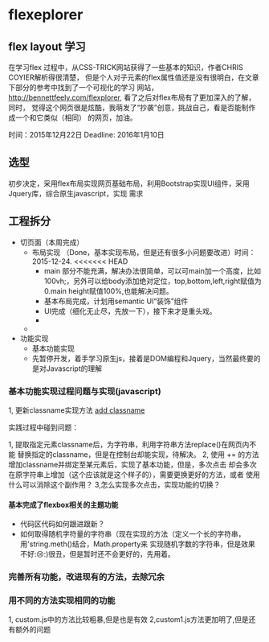 # flexeplorer

## flex layout 学习

在学习flex 过程中，从CSS-TRICK网站获得了一些基本的知识，作者CHRIS COYIER解析得很清楚，
但是个人对子元素的flex属性值还是没有很明白，在文章下部分的参考中找到了一个可视化的学习
网站，http://bennettfeely.com/flexplorer,  看了之后对flex布局有了更加深入的了解，同时，
觉得这个网页很是炫酷，我萌发了“抄袭”创意，挑战自己，看是否能制作成一个和它类似（相同）
的网页，加油。

时间：2015年12月22日
Deadline: 2016年1月10日

## 选型

初步决定，采用flex布局实现网页基础布局，利用Bootstrap实现UI组件，采用Jquery库，综合原生javascript，实现
需求

## 工程拆分
+ 切页面（本周完成）
  + 布局实现 （Done，基本实现布局，但是还有很多小问题要改进）时间：2015-12-24.
<<<<<<< HEAD
    + main 部分不能充满，解决办法很简单，可以可main加一个高度，比如100vh;，另外可以给body添加绝对定位，top,bottom,left,right赋值为0.main height赋值100%,也能解决问题。
    + 基本布局完成，计划用semantic UI“装饰”组件
    + UI完成（细化无止尽，先放一下），接下来才是重头戏。
    + 
  + 
+ 功能实现
  + 基本功能实现
  + 先暂停开发，着手学习原生js，接着是DOM编程和Jquery，当然最终要的是对Javascript的理解

### 基本功能实现过程问题与实现(javascript)
1, 更新classname实现方法
    [add classname](http://stackoverflow.com/questions/195951/change-an-elements-class-with-javascript)
    
 实践过程中碰到问题：
 
  1, 提取指定元素classname后，为字符串，利用字符串方法replace()在网页内不能
    替换指定的classname，但是在控制台却能实现，待解决。
  2, 使用 += 的方法增加classname并绑定至某元素后，实现了基本功能，但是，多次点击
    却会多次在原字符串上增加（这个应该就是这个样子的），需要更换更好的方法，或者
    使用什么可以消除这个副作用？
  3,怎么实现多次点击，实现功能的切换？
  
  
#### 基本完成了flexbox相关的主题功能
+ 代码区代码如何跟进跟新？
+ 如何取得随机字符量的字符串（现在实现的方法（定义一个长的字符串，用'string.meth()结合，Math.property来
实现随机字数的字符串，但是效果不好::cry::)很丑，但是暂时还不会更好的，先用着。


### 完善所有功能，改进现有的方法，去除冗余


### 用不同的方法实现相同的功能

1, custom.js中的方法比较粗暴,但是也是有效
2,custom1.js方法更加明了,但是还有额外的问题
    
    
